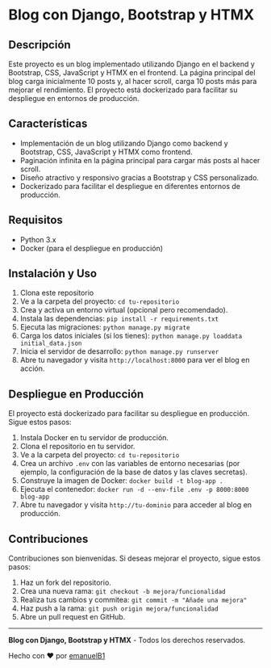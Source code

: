 # Blog con Django, Bootstrap y HTMX


## Descripción

Este proyecto es un blog implementado utilizando Django en el backend y Bootstrap, CSS, JavaScript y HTMX en el frontend. La página principal del blog carga inicialmente 10 posts y, al hacer scroll, carga 10 posts más para mejorar el rendimiento. El proyecto está dockerizado para facilitar su despliegue en entornos de producción.


## Características

- Implementación de un blog utilizando Django como backend y Bootstrap, CSS, JavaScript y HTMX como frontend.
- Paginación infinita en la página principal para cargar más posts al hacer scroll.
- Diseño atractivo y responsivo gracias a Bootstrap y CSS personalizado.
- Dockerizado para facilitar el despliegue en diferentes entornos de producción.

## Requisitos

- Python 3.x
- Docker (para el despliegue en producción)

## Instalación y Uso

1. Clona este repositorio
2. Ve a la carpeta del proyecto: `cd tu-repositorio`
3. Crea y activa un entorno virtual (opcional pero recomendado).
4. Instala las dependencias: `pip install -r requirements.txt`
5. Ejecuta las migraciones: `python manage.py migrate`
6. Carga los datos iniciales (si los tienes): `python manage.py loaddata initial_data.json`
7. Inicia el servidor de desarrollo: `python manage.py runserver`
8. Abre tu navegador y visita `http://localhost:8000` para ver el blog en acción.

## Despliegue en Producción

El proyecto está dockerizado para facilitar su despliegue en producción. Sigue estos pasos:

1. Instala Docker en tu servidor de producción.
2. Clona el repositorio en tu servidor.
3. Ve a la carpeta del proyecto: `cd tu-repositorio`
4. Crea un archivo `.env` con las variables de entorno necesarias (por ejemplo, la configuración de la base de datos y las claves secretas).
5. Construye la imagen de Docker: `docker build -t blog-app .`
6. Ejecuta el contenedor: `docker run -d --env-file .env -p 8000:8000 blog-app`
7. Abre tu navegador y visita `http://tu-dominio` para acceder al blog en producción.

## Contribuciones

Contribuciones son bienvenidas. Si deseas mejorar el proyecto, sigue estos pasos:

1. Haz un fork del repositorio.
2. Crea una nueva rama: `git checkout -b mejora/funcionalidad`
3. Realiza tus cambios y commitea: `git commit -m "Añade una mejora"`
4. Haz push a la rama: `git push origin mejora/funcionalidad`
5. Abre un pull request en GitHub.

---

**Blog con Django, Bootstrap y HTMX** - Todos los derechos reservados.

Hecho con ❤️ por [emanuelB1](https://github.com/emanuelB1)
